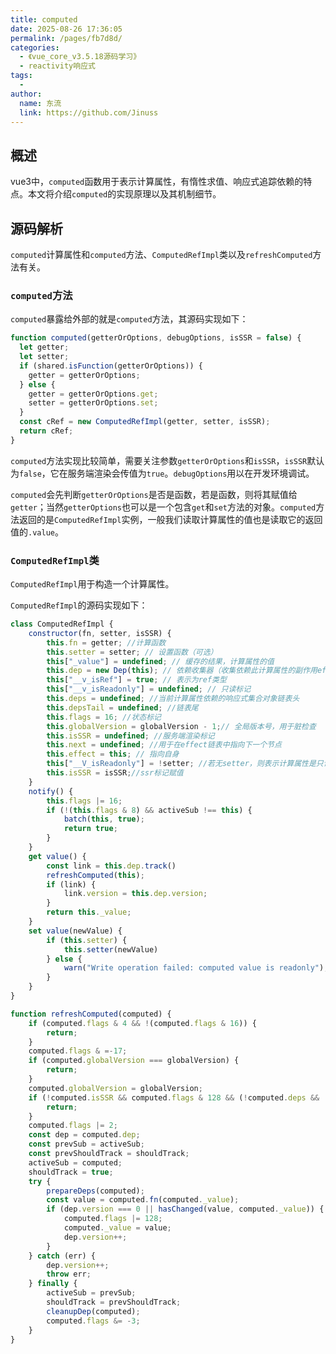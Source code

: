 ```yaml
---
title: computed
date: 2025-08-26 17:36:05
permalink: /pages/fb7d8d/
categories:
  - 《vue_core_v3.5.18源码学习》
  - reactivity响应式
tags:
  - 
author: 
  name: 东流
  link: https://github.com/Jinuss
---
```


## 概述

vue3中，`computed`函数用于表示计算属性，有惰性求值、响应式追踪依赖的特点。本文将介绍`computed`的实现原理以及其机制细节。

## 源码解析

`computed`计算属性和`computed`方法、`ComputedRefImpl`类以及`refreshComputed`方法有关。

### `computed`方法

`computed`暴露给外部的就是`computed`方法，其源码实现如下：

```js
function computed(getterOrOptions, debugOptions, isSSR = false) {
  let getter;
  let setter;
  if (shared.isFunction(getterOrOptions)) {
    getter = getterOrOptions;
  } else {
    getter = getterOrOptions.get;
    setter = getterOrOptions.set;
  }
  const cRef = new ComputedRefImpl(getter, setter, isSSR);
  return cRef;
}
```

`computed`方法实现比较简单，需要关注参数`getterOrOptions`和`isSSR`，`isSSR`默认为`false`，它在服务端渲染会传值为`true`。`debugOptions`用以在开发环境调试。

`computed`会先判断`getterOrOptions`是否是函数，若是函数，则将其赋值给`getter`；当然`getterOptions`也可以是一个包含`get`和`set`方法的对象。`computed`方法返回的是`ComputedRefImpl`实例，一般我们读取计算属性的值也是读取它的返回值的`.value`。


### `ComputedRefImpl`类

`ComputedRefImpl`用于构造一个计算属性。

`ComputedRefImpl`的源码实现如下：
```js
class ComputedRefImpl {
    constructor(fn, setter, isSSR) {
        this.fn = getter; //计算函数
        this.setter = setter; // 设置函数（可选）
        this["_value"] = undefined; // 缓存的结果，计算属性的值
        this.dep = new Dep(this); // 依赖收集器（收集依赖此计算属性的副作用effect）
        this["__v_isRef"] = true; // 表示为ref类型
        this["__v_isReadonly"] = undefined; // 只读标记
        this.deps = undefined; //当前计算属性依赖的响应式集合对象链表头
        this.depsTail = undefined; //链表尾
        this.flags = 16; //状态标记
        this.globalVersion = globalVersion - 1;// 全局版本号，用于脏检查
        this.isSSR = undefined; //服务端渲染标记
        this.next = undefined; //用于在effect链表中指向下一个节点
        this.effect = this; // 指向自身
        this["__V_isReadonly"] = !setter; //若无setter，则表示计算属性是只读的
        this.isSSR = isSSR;//ssr标记赋值
    }
    notify() {
        this.flags |= 16;
        if (!(this.flags & 8) && activeSub !== this) {
            batch(this, true);
            return true;
        }
    }
    get value() {
        const link = this.dep.track()
        refreshComputed(this);
        if (link) {
            link.version = this.dep.version;
        }
        return this._value;
    }
    set value(newValue) {
        if (this.setter) {
            this.setter(newValue)
        } else {
            warn("Write operation failed: computed value is readonly");
        }
    }
}
```

```js
function refreshComputed(computed) {
    if (computed.flags & 4 && !(computed.flags & 16)) {
        return;
    }
    computed.flags & =-17;
    if (computed.globalVersion === globalVersion) {
        return;
    }
    computed.globalVersion = globalVersion;
    if (!computed.isSSR && computed.flags & 128 && (!computed.deps && !computed._dirty || !isDirty(computed))) {
        return;
    }
    computed.flags |= 2;
    const dep = computed.dep;
    const prevSub = activeSub;
    const prevShouldTrack = shouldTrack;
    activeSub = computed;
    shouldTrack = true;
    try {
        prepareDeps(computed);
        const value = computed.fn(computed._value);
        if (dep.version === 0 || hasChanged(value, computed._value)) {
            computed.flags |= 128;
            computed._value = value;
            dep.version++;
        }
    } catch (err) {
        dep.version++;
        throw err;
    } finally {
        activeSub = prevSub;
        shouldTrack = prevShouldTrack;
        cleanupDep(computed);
        computed.flags &= -3;
    }
}
```